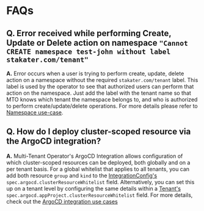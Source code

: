 # FAQs

## Q. Error received while performing Create, Update or Delete action on namespace `"Cannot CREATE namespace test-john without label stakater.com/tenant"`

**A.** Error occurs when a user is trying to perform create, update, delete action on a namespace without the required `stakater.com/tenant` label. This label is used by the operator to see that authorized users can perform that action on the namespace. Just add the label with the tenant name so that MTO knows which tenant the namespace belongs to, and who is authorized to perform create/update/delete operations. For more details please refer to [Namespace use-case](./usecases/namespace.md).

## Q. How do I deploy cluster-scoped resource via the ArgoCD integration?

**A.** Multi-Tenant Operator's ArgoCD Integration allows configuration of which cluster-scoped resources can be deployed, both globally and on a per tenant basis. For a global whitelist that applies to all tenants, you can add both resource `group` and  `kind` to the [IntegrationConfig's](./integration-config.md#argocd) `spec.argocd.clusterResourceWhitelist` field. Alternatively, you can set this up on a tenant level by configuring the same details within a [Tenant's](./customresources.md#2-tenant) `spec.argocd.appProject.clusterResourceWhitelist` field. For more details, check out the [ArgoCD integration use cases](./usecases/argocd.md#allow-argocd-to-sync-certain-cluster-wide-resources)
